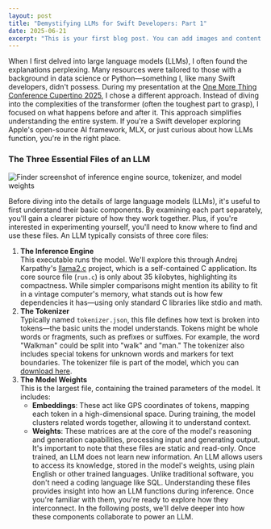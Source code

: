 ```yaml
---
layout: post
title: "Demystifying LLMs for Swift Developers: Part 1"
date: 2025-06-21
excerpt: "This is your first blog post. You can add images and content in this folder."
---
```


When I first delved into large language models (LLMs), I often found the explanations perplexing. Many resources were tailored to those with a background in data science or Python—something I, like many Swift developers, didn't possess. 
During my presentation at the [One More Thing Conference Cupertino 2025](https://omt-conf.com/), I chose a different approach. Instead of diving into the complexities of the transformer (often the toughest part to grasp), I focused on what happens before and after it. This approach simplifies understanding the entire system. 
If you're a Swift developer exploring Apple's open-source AI framework, MLX, or just curious about how LLMs function, you're in the right place.

### The Three Essential Files of an LLM
![Finder screenshot of inference engine source, tokenizer, and model weights ](/files.png)

Before diving into the details of large language models (LLMs), it's useful to first understand their basic components. By examining each part separately, you'll gain a clearer picture of how they work together. Plus, if you're interested in experimenting yourself, you'll need to know where to find and use these files.
An LLM typically consists of three core files:
1. **The Inference Engine**  
   This executable runs the model. We'll explore this through Andrej Karpathy's [llama2.c](https://github.com/karpathy/llama2.c) project, which is a self-contained C application. Its core source file (`run.c`) is only about 35 kilobytes, highlighting its compactness. While simpler comparisons might mention its ability to fit in a vintage computer's memory, what stands out is how few dependencies it has—using only standard C libraries like stdio and math.
2. **The Tokenizer**  
   Typically named `tokenizer.json`, this file defines how text is broken into tokens—the basic units the model understands. Tokens might be whole words or fragments, such as prefixes or suffixes. For example, the word "Walkman" could be split into "walk" and "man." The tokenizer also includes special tokens for unknown words and markers for text boundaries. The tokenizer file is part of the model, which you can [download here](https://github.com/karpathy/llama2.c?tab=readme-ov-file#models).
3. **The Model Weights**  
   This is the largest file, containing the trained parameters of the model. It includes:
   - **Embeddings**: These act like GPS coordinates of tokens, mapping each token in a high-dimensional space. During training, the model clusters related words together, allowing it to understand context.
   - **Weights**: These matrices are at the core of the model's reasoning and generation capabilities, processing input and generating output.
It's important to note that these files are static and read-only. Once trained, an LLM does not learn new information.
An LLM allows users to access its knowledge, stored in the model's weights, using plain English or other trained languages. Unlike traditional software, you don't need a coding language like SQL.
Understanding these files provides insight into how an LLM functions during inference. Once you're familiar with them, you're ready to explore how they interconnect. In the following posts, we'll delve deeper into how these components collaborate to power an LLM.